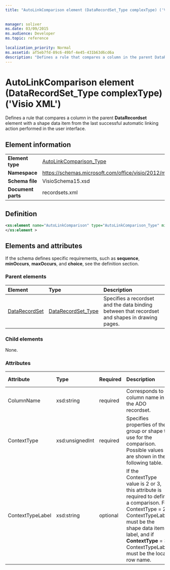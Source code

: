 ```yaml
---
title: "AutoLinkComparison element (DataRecordSet_Type complexType) ('Visio XML')"
 
 
manager: soliver
ms.date: 03/09/2015
ms.audience: Developer
ms.topic: reference
 
localization_priority: Normal
ms.assetid: af5eb7fd-89c6-49bf-4e45-431b63d6cd6a
description: "Defines a rule that compares a column in the parent DataRecordset element with a shape data item from the last successful automatic linking action performed in the user interface."
---
```


# AutoLinkComparison element (DataRecordSet_Type complexType) ('Visio XML')

Defines a rule that compares a column in the parent **DataRecordset** element with a shape data item from the last successful automatic linking action performed in the user interface. 
  
## Element information

|||
|:-----|:-----|
|**Element type** <br/> |[AutoLinkComparison_Type](autolinkcomparison_type-complextypevisio-xml.md) <br/> |
|**Namespace** <br/> |https://schemas.microsoft.com/office/visio/2012/main  <br/> |
|**Schema file** <br/> |VisioSchema15.xsd  <br/> |
|**Document parts** <br/> |recordsets.xml  <br/> |
   
## Definition

```XML
<xs:element name="AutoLinkComparison" type="AutoLinkComparison_Type" minOccurs="0" maxOccurs="unbounded" >
</xs:element >
```

## Elements and attributes

If the schema defines specific requirements, such as **sequence**, **minOccurs**, **maxOccurs**, and **choice**, see the definition section. 
  
### Parent elements

|**Element**|**Type**|**Description**|
|:-----|:-----|:-----|
|[DataRecordSet](datarecordset-element-datarecordsets_type-complextypevisio-xml.md) <br/> |[DataRecordSet_Type](datarecordset_type-complextypevisio-xml.md) <br/> |Specifies a recordset and the data binding between that recordset and shapes in drawing pages.  <br/> |
   
### Child elements

None.
  
### Attributes

|**Attribute**|**Type**|**Required**|**Description**|**Possible values**|
|:-----|:-----|:-----|:-----|:-----|
|ColumnName  <br/> |xsd:string  <br/> |required  <br/> |Corresponds to a column name in the ADO recordset.  <br/> |Values of the xsd:string type.  <br/> |
|ContextType  <br/> |xsd:unsignedInt  <br/> |required  <br/> |Specifies properties of the group or shape to use for the comparison. Possible values are shown in the following table.  <br/> |Values of the xsd:unsignedInt type.  <br/> |
|ContextTypeLabel  <br/> |xsd:string  <br/> |optional  <br/> |If the ContextType value is 2 or 3, this attribute is required to define a comparison. For ContextType = 2, ContextTypeLabel must be the shape data item label, and if **ContextType** = 3, ContextTypeLabel must be the local row name.  <br/> |Values of the xsd:string type.  <br/> |
   


